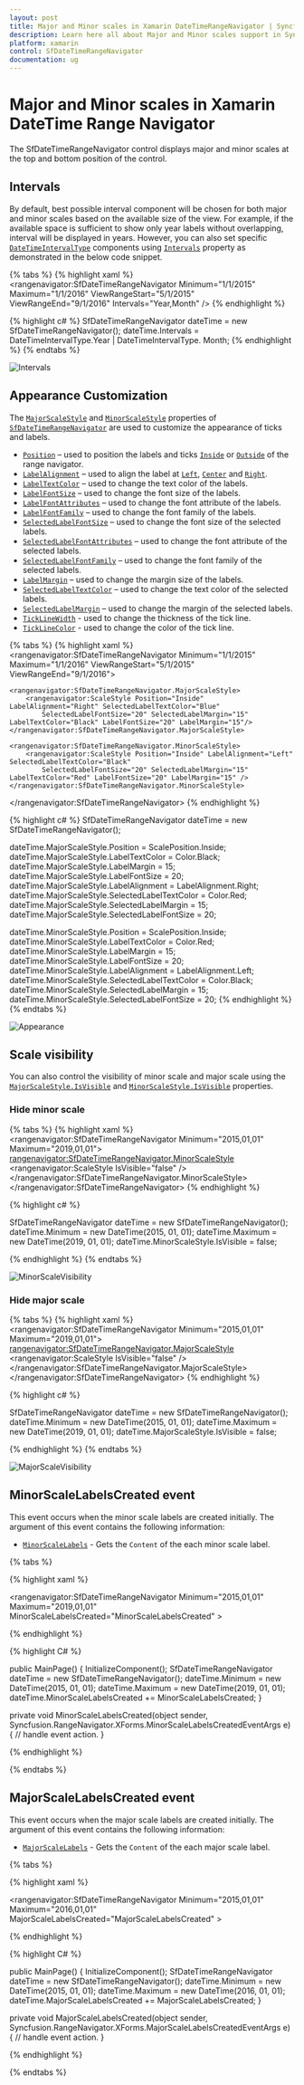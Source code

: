 ```yaml
---
layout: post
title: Major and Minor scales in Xamarin DateTimeRangeNavigator | Syncfusion
description: Learn here all about Major and Minor scales support in Syncfusion Xamarin DateTime Range Navigator (SfDateTimeRangeNavigator) control and more.
platform: xamarin
control: SfDateTimeRangeNavigator
documentation: ug
---
```


# Major and Minor scales in Xamarin DateTime Range Navigator

The SfDateTimeRangeNavigator control displays major and minor scales at the top and bottom position of the control. 

## Intervals

By default, best possible interval component will be chosen for both major and minor scales based on the available size of the view. For example, if the available space is sufficient to show only year labels without overlapping, interval will be displayed in years. However, you can also set specific [`DateTimeIntervalType`](https://help.syncfusion.com/cr/xamarin/Syncfusion.RangeNavigator.XForms.DateTimeIntervalType.html) components using [`Intervals`](https://help.syncfusion.com/cr/xamarin/Syncfusion.RangeNavigator.XForms.SfDateTimeRangeNavigator.html#Syncfusion_RangeNavigator_XForms_SfDateTimeRangeNavigator_Intervals) property as demonstrated in the below code snippet.

{% tabs %}
{% highlight xaml %}
<rangenavigator:SfDateTimeRangeNavigator Minimum="1/1/2015" Maximum="1/1/2016" ViewRangeStart="5/1/2015" 
	ViewRangeEnd="9/1/2016" Intervals="Year,Month" />
{% endhighlight %}

{% highlight c# %}
SfDateTimeRangeNavigator dateTime = new SfDateTimeRangeNavigator();
dateTime.Intervals = DateTimeIntervalType.Year | DateTimeIntervalType. Month;
{% endhighlight %}
{% endtabs %}

![Intervals](minorandmajorscale_images/minorandmajorscale_img1.png)

## Appearance Customization

The [`MajorScaleStyle`](https://help.syncfusion.com/cr/xamarin/Syncfusion.RangeNavigator.XForms.SfDateTimeRangeNavigator.html#Syncfusion_RangeNavigator_XForms_SfDateTimeRangeNavigator_MajorScaleStyle) and [`MinorScaleStyle`](https://help.syncfusion.com/cr/xamarin/Syncfusion.RangeNavigator.XForms.SfDateTimeRangeNavigator.html#Syncfusion_RangeNavigator_XForms_SfDateTimeRangeNavigator_MinorScaleStyle) properties of [`SfDateTimeRangeNavigator`](https://help.syncfusion.com/cr/xamarin/Syncfusion.RangeNavigator.XForms.SfDateTimeRangeNavigator.html) are used to customize the appearance of ticks and labels.

* [`Position`](https://help.syncfusion.com/cr/xamarin/Syncfusion.RangeNavigator.XForms.ScaleStyle.html#Syncfusion_RangeNavigator_XForms_ScaleStyle_Position) – used to position the labels and ticks [`Inside`](https://help.syncfusion.com/cr/xamarin/Syncfusion.RangeNavigator.XForms.ScalePosition.html#Syncfusion_RangeNavigator_XForms_ScalePosition_Inside) or [`Outside`](https://help.syncfusion.com/cr/xamarin/Syncfusion.RangeNavigator.XForms.ScalePosition.html#Syncfusion_RangeNavigator_XForms_ScalePosition_Outside) of the range navigator.
* [`LabelAlignment`](https://help.syncfusion.com/cr/xamarin/Syncfusion.RangeNavigator.XForms.ScaleStyle.html#Syncfusion_RangeNavigator_XForms_ScaleStyle_LabelAlignment) – used to align the label at [`Left`](https://help.syncfusion.com/cr/xamarin/Syncfusion.RangeNavigator.XForms.LabelAlignment.html#Syncfusion_RangeNavigator_XForms_LabelAlignment_Left), [`Center`](https://help.syncfusion.com/cr/xamarin/Syncfusion.RangeNavigator.XForms.LabelAlignment.html#Syncfusion_RangeNavigator_XForms_LabelAlignment_Center) and [`Right`](https://help.syncfusion.com/cr/xamarin/Syncfusion.RangeNavigator.XForms.LabelAlignment.html#Syncfusion_RangeNavigator_XForms_LabelAlignment_Right). 
* [`LabelTextColor`](https://help.syncfusion.com/cr/xamarin/Syncfusion.RangeNavigator.XForms.ScaleStyle.html#Syncfusion_RangeNavigator_XForms_ScaleStyle_LabelTextColor) – used to change the text color of the labels.
* [`LabelFontSize`](https://help.syncfusion.com/cr/xamarin/Syncfusion.RangeNavigator.XForms.ScaleStyle.html#Syncfusion_RangeNavigator_XForms_ScaleStyle_LabelFontSize) – used to change the font size of the labels.
* [`LabelFontAttributes`](https://help.syncfusion.com/cr/xamarin/Syncfusion.RangeNavigator.XForms.ScaleStyle.html#Syncfusion_RangeNavigator_XForms_ScaleStyle_LabelFontAttributes) – used to change the font attribute of the labels.
* [`LabelFontFamily`](https://help.syncfusion.com/cr/xamarin/Syncfusion.RangeNavigator.XForms.ScaleStyle.html#Syncfusion_RangeNavigator_XForms_ScaleStyle_LabelFontFamily) – used to change the font family of the labels.
* [`SelectedLabelFontSize`](https://help.syncfusion.com/cr/xamarin/Syncfusion.RangeNavigator.XForms.ScaleStyle.html#Syncfusion_RangeNavigator_XForms_ScaleStyle_SelectedLabelFontSize) – used to change the font size of the selected labels.
* [`SelectedLabelFontAttributes`](https://help.syncfusion.com/cr/xamarin/Syncfusion.RangeNavigator.XForms.ScaleStyle.html#Syncfusion_RangeNavigator_XForms_ScaleStyle_SelectedLabelFontAttributes) – used to change the font attribute of the selected labels.
* [`SelectedLabelFontFamily`](https://help.syncfusion.com/cr/xamarin/Syncfusion.RangeNavigator.XForms.ScaleStyle.html#Syncfusion_RangeNavigator_XForms_ScaleStyle_SelectedLabelFontFamily) – used to change the font family of the selected labels.
* [`LabelMargin`](https://help.syncfusion.com/cr/xamarin/Syncfusion.RangeNavigator.XForms.ScaleStyle.html#Syncfusion_RangeNavigator_XForms_ScaleStyle_LabelMargin) – used to change the margin size of the labels.
* [`SelectedLabelTextColor`](https://help.syncfusion.com/cr/xamarin/Syncfusion.RangeNavigator.XForms.ScaleStyle.html#Syncfusion_RangeNavigator_XForms_ScaleStyle_SelectedLabelTextColor) – used to change the text color of the selected labels.
* [`SelectedLabelMargin`](https://help.syncfusion.com/cr/xamarin/Syncfusion.RangeNavigator.XForms.ScaleStyle.html#Syncfusion_RangeNavigator_XForms_ScaleStyle_SelectedLabelMargin) – used to change the margin of the selected labels.
* [`TickLineWidth`](https://help.syncfusion.com/cr/xamarin/Syncfusion.RangeNavigator.XForms.ScaleStyle.html#Syncfusion_RangeNavigator_XForms_ScaleStyle_TickLineWidth) - used to change the thickness of the tick line.
* [`TickLineColor`](https://help.syncfusion.com/cr/xamarin/Syncfusion.RangeNavigator.XForms.ScaleStyle.html#Syncfusion_RangeNavigator_XForms_ScaleStyle_TickLineColor) - used to change the color of the tick line.

{% tabs %}
{% highlight xaml %}
<rangenavigator:SfDateTimeRangeNavigator Minimum="1/1/2015" Maximum="1/1/2016" ViewRangeStart="5/1/2015" 
	ViewRangeEnd="9/1/2016">

	<rangenavigator:SfDateTimeRangeNavigator.MajorScaleStyle>
		<rangenavigator:ScaleStyle Position="Inside" LabelAlignment="Right" SelectedLabelTextColor="Blue" 
			SelectedLabelFontSize="20" SelectedLabelMargin="15" LabelTextColor="Black" LabelFontSize="20" LabelMargin="15"/>	
	</rangenavigator:SfDateTimeRangeNavigator.MajorScaleStyle>
	
	<rangenavigator:SfDateTimeRangeNavigator.MinorScaleStyle>
		<rangenavigator:ScaleStyle Position="Inside" LabelAlignment="Left" SelectedLabelTextColor="Black" 
			SelectedLabelFontSize="20" SelectedLabelMargin="15" LabelTextColor="Red" LabelFontSize="20" LabelMargin="15" />
	</rangenavigator:SfDateTimeRangeNavigator.MinorScaleStyle>

</rangenavigator:SfDateTimeRangeNavigator>
{% endhighlight %}

{% highlight c# %}
SfDateTimeRangeNavigator dateTime = new SfDateTimeRangeNavigator();

dateTime.MajorScaleStyle.Position = ScalePosition.Inside;
dateTime.MajorScaleStyle.LabelTextColor = Color.Black;
dateTime.MajorScaleStyle.LabelMargin = 15;
dateTime.MajorScaleStyle.LabelFontSize = 20;
dateTime.MajorScaleStyle.LabelAlignment = LabelAlignment.Right;
dateTime.MajorScaleStyle.SelectedLabelTextColor = Color.Red;
dateTime.MajorScaleStyle.SelectedLabelMargin = 15;
dateTime.MajorScaleStyle.SelectedLabelFontSize = 20;

dateTime.MinorScaleStyle.Position = ScalePosition.Inside;
dateTime.MinorScaleStyle.LabelTextColor = Color.Red;
dateTime.MinorScaleStyle.LabelMargin = 15;
dateTime.MinorScaleStyle.LabelFontSize = 20;
dateTime.MinorScaleStyle.LabelAlignment = LabelAlignment.Left;
dateTime.MinorScaleStyle.SelectedLabelTextColor = Color.Black;
dateTime.MinorScaleStyle.SelectedLabelMargin = 15;
dateTime.MinorScaleStyle.SelectedLabelFontSize = 20;
{% endhighlight %}
{% endtabs %}

![Appearance](minorandmajorscale_images/minorandmajorscale_img2.png)

## Scale visibility

You can also control the visibility of minor scale and major scale using the  [`MajorScaleStyle.IsVisible`](https://help.syncfusion.com/cr/xamarin/Syncfusion.RangeNavigator.XForms.ScaleStyle.html#Syncfusion_RangeNavigator_XForms_ScaleStyle_IsVisible) and [`MinorScaleStyle.IsVisible`](https://help.syncfusion.com/cr/xamarin/Syncfusion.RangeNavigator.XForms.ScaleStyle.html#Syncfusion_RangeNavigator_XForms_ScaleStyle_IsVisible) properties.

### Hide minor scale

{% tabs %}
{% highlight xaml %}
    <rangenavigator:SfDateTimeRangeNavigator Minimum="2015,01,01" Maximum="2019,01,01">
        <rangenavigator:SfDateTimeRangeNavigator.MinorScaleStyle>
            <rangenavigator:ScaleStyle IsVisible="false" />
            </rangenavigator:SfDateTimeRangeNavigator.MinorScaleStyle>
    </rangenavigator:SfDateTimeRangeNavigator>
{% endhighlight %}

{% highlight c# %}

SfDateTimeRangeNavigator dateTime = new SfDateTimeRangeNavigator();
dateTime.Minimum = new DateTime(2015, 01, 01);
dateTime.Maximum = new DateTime(2019, 01, 01);
dateTime.MinorScaleStyle.IsVisible = false;

{% endhighlight %}
{% endtabs %}

![MinorScaleVisibility](minorandmajorscale_images/minorandmajorscale_img3.jpg)

### Hide major scale

{% tabs %}
{% highlight xaml %}
    <rangenavigator:SfDateTimeRangeNavigator Minimum="2015,01,01" Maximum="2019,01,01">        
        <rangenavigator:SfDateTimeRangeNavigator.MajorScaleStyle>
            <rangenavigator:ScaleStyle IsVisible="false" />
        </rangenavigator:SfDateTimeRangeNavigator.MajorScaleStyle>
    </rangenavigator:SfDateTimeRangeNavigator>
{% endhighlight %}

{% highlight c# %}

SfDateTimeRangeNavigator dateTime = new SfDateTimeRangeNavigator();
dateTime.Minimum = new DateTime(2015, 01, 01);
dateTime.Maximum = new DateTime(2019, 01, 01);
dateTime.MajorScaleStyle.IsVisible = false;

{% endhighlight %}
{% endtabs %}

![MajorScaleVisibility](minorandmajorscale_images/minorandmajorscale_img4.jpg)

## MinorScaleLabelsCreated event

This event occurs when the minor scale labels are created initially. The argument of this event contains the following information:

* [`MinorScaleLabels`](https://help.syncfusion.com/cr/xamarin/Syncfusion.RangeNavigator.XForms.MinorScaleLabelsCreatedEventArgs.html#Syncfusion_RangeNavigator_XForms_MinorScaleLabelsCreatedEventArgs_MinorScaleLabels) - Gets the `Content` of the each minor scale label.

{% tabs %} 

{% highlight xaml %} 

 <rangenavigator:SfDateTimeRangeNavigator Minimum="2015,01,01" Maximum="2019,01,01" MinorScaleLabelsCreated="MinorScaleLabelsCreated" >
    
  
{% endhighlight %}

{% highlight C# %} 

public MainPage()
    {
        InitializeComponent();
        SfDateTimeRangeNavigator dateTime = new SfDateTimeRangeNavigator();
		dateTime.Minimum = new DateTime(2015, 01, 01);
        dateTime.Maximum = new DateTime(2019, 01, 01);
		dateTime.MinorScaleLabelsCreated += MinorScaleLabelsCreated;
    }

 private void MinorScaleLabelsCreated(object sender, Syncfusion.RangeNavigator.XForms.MinorScaleLabelsCreatedEventArgs e)
    {
        // handle event action.
    }

{% endhighlight %}

{% endtabs %}


## MajorScaleLabelsCreated event

This event occurs when the major scale labels are created initially. The argument of this event contains the following information:

* [`MajorScaleLabels`](https://help.syncfusion.com/cr/xamarin/Syncfusion.RangeNavigator.XForms.MajorScaleLabelsCreatedEventArgs.html#Syncfusion_RangeNavigator_XForms_MajorScaleLabelsCreatedEventArgs_MajorScaleLabels) - Gets the `Content` of the each major scale label.

{% tabs %} 

{% highlight xaml %} 

 <rangenavigator:SfDateTimeRangeNavigator Minimum="2015,01,01" Maximum="2016,01,01" MajorScaleLabelsCreated="MajorScaleLabelsCreated" >
    
  
{% endhighlight %}

{% highlight C# %} 

public MainPage()
    {
        InitializeComponent();
        SfDateTimeRangeNavigator dateTime = new SfDateTimeRangeNavigator();
		dateTime.Minimum = new DateTime(2015, 01, 01);
        dateTime.Maximum = new DateTime(2016, 01, 01);
		dateTime.MajorScaleLabelsCreated += MajorScaleLabelsCreated;
    }

private void MajorScaleLabelsCreated(object sender, Syncfusion.RangeNavigator.XForms.MajorScaleLabelsCreatedEventArgs e)
    {
        // handle event action.
    }

{% endhighlight %}

{% endtabs %}
